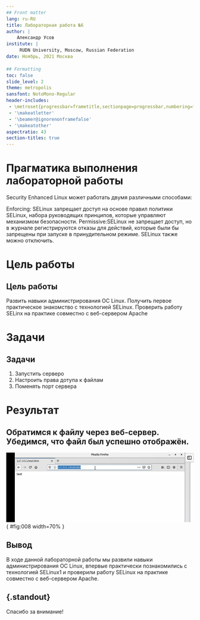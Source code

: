 ```yaml
---
## Front matter
lang: ru-RU
title: Лабораторная работа №6
author: |
	Александр Усов
institute: |
	 RUDN University, Moscow, Russian Federation
date: Ноябрь, 2021 Москва

## Formatting
toc: false
slide_level: 2
theme: metropolis
sansfont: NotoMono-Regular
header-includes: 
 - \metroset{progressbar=frametitle,sectionpage=progressbar,numbering=fraction}
 - '\makeatletter'
 - '\beamer@ignorenonframefalse'
 - '\makeatother'
aspectratio: 43
section-titles: true
---
```


# Прагматика выполнения лабораторной работы

Security Enhanced Linux может работать двумя различными способами:

Enforcing:  SELinux запрещает доступ на основе правил политики SELinux, набора руководящих принципов, которые управляют механизмом безопасности.
Permissive:SELinux не запрещает доступ, но в журнале регистрируются отказы для действий, которые были бы запрещены при запуске в принудительном режиме.
SELinux также можно отключить.

# Цель работы

## Цель работы

Развить навыки администрирования ОС Linux. Получить первое практическое знакомство с технологией SELinux.
Проверить работу SELinx на практике совместно с веб-сервером Apache



# Задачи

## Задачи

1. Запустить серверо
2. Настроить права дотупа к файлам
3. Поменять порт сервера


# Результат

## Обратимся к файлу через веб-сервер. Убедимся, что файл был успешно отображён.

![Обратимся к файлу через веб-сервер](image/8.png){ #fig:008 width=70% }




## Вывод

В ходе данной лабораторной работы мы развили навыки
администрирования ОС Linux, впервые практически познакомились с технологией
SELinux1 и проверили работу SELinux на практике совместно с веб-сервером Apache.


## {.standout}

Спасибо за внимание!
